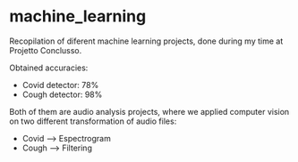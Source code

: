 # machine_learning
Recopilation of diferent machine learning projects, done during my time at Projetto Conclusso.

Obtained accuracies:
- Covid detector: 78%
- Cough detector: 98%

Both of them are audio analysis projects, where we applied computer vision on two different transformation of audio files:

- Covid --> Espectrogram
- Cough --> Filtering
